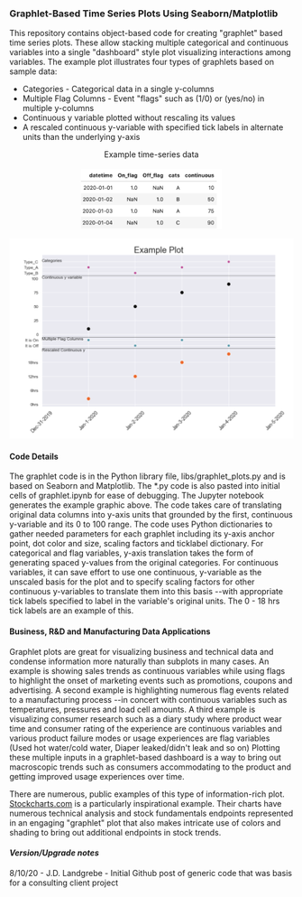 ### Graphlet-Based Time Series Plots Using Seaborn/Matplotlib

This repository contains object-based code for creating "graphlet" based time series plots. These allow stacking multiple categorical and continuous variables into a single "dashboard" style plot visualizing interactions among variables. The example plot illustrates four types of graphlets based on sample data:
* Categories - Categorical data in a single y-columns
* Multiple Flag Columns - Event "flags" such as (1/0) or (yes/no) in multiple y-columns
* Continuous y variable plotted without rescaling its values
* A rescaled continuous y-variable with specified tick labels in alternate units than the underlying y-axis

<p style="text-align: center;"> Example time-series data
<br/><br/><img src=Assets/Sample_Data.png alt="Sample Data" width=250></p>

<p style="text-align: center;"> <img src=Assets/Plot_example.png alt="Example Graphlet-based Plot" width=800><br/></p>


#### Code Details
The graphlet code is in the Python library file, libs/graphlet_plots.py and is based on Seaborn and Matplotlib. The *.py code is also pasted into initial cells of graphlet.ipynb for ease of debugging. The Jupyter notebook generates the example graphic above. The code takes care of translating original data columns into y-axis units that grounded by the first, continuous y-variable and its 0 to 100 range. The code uses Python dictionaries to gather needed parameters for each graphlet including its y-axis anchor point, dot color and size, scaling factors and ticklabel dictionary. For categorical and flag variables, y-axis translation takes the form of generating spaced y-values from the original categories. For continuous variables, it can save effort to use one continuous, y-variable as the unscaled basis for the plot and to specify scaling factors for other continuous y-variables to translate them into this basis --with appropriate tick labels specified to label in the variable's original units. The 0 - 18 hrs tick labels are an example of this.

#### Business, R&D and Manufacturing Data Applications
Graphlet plots are great for visualizing business and technical data and condense information more naturally than subplots in many cases. An example is showing sales trends as continuous variables while using flags to highlight the onset of marketing events such as promotions, coupons and advertising. A second example is highlighting numerous flag events related to a manufacturing process --in concert with continuous variables such as temperatures, pressures and load cell amounts. A third example is visualizing consumer research such as a diary study where product wear time and consumer rating of the experience are continuous variables and various product failure modes or usage experiences are flag variables (Used hot water/cold water, Diaper leaked/didn't leak and so on) Plotting these multiple inputs in a graphlet-based dashboard is a way to bring out macroscopic trends such as consumers accommodating to the product and getting improved usage experiences over time.

There are numerous, public examples of this type of information-rich plot. [Stockcharts.com](https://stockcharts.com/h-sc/ui?s=aapl) is a particularly inspirational example. Their charts have numerous technical analysis and stock fundamentals endpoints represented in an engaging "graphlet" plot that also makes intricate use of colors and shading to bring out additional endpoints in stock trends.

#### *Version/Upgrade notes*
8/10/20 - J.D. Landgrebe - Initial Github post of generic code that was basis for a consulting client project
